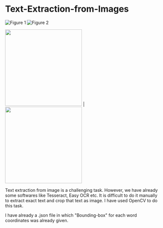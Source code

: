 # Text-Extraction-from-Images
![Figure 1](https://github.com/grkumar123/Text-Extraction-from-Images/blob/Sample/image1.jpg)
![Figure 2](https://github.com/grkumar123/Text-Extraction-from-Images/blob/Sample/image2.jpg)

<img src="https://github.com/grkumar123/Text-Extraction-from-Images/blob/branch/image1.jpg?raw=true" width="250"> | <img src="https://github.com/grkumar123/Text-Extraction-from-Images/blob/branch/image2.jpg?raw=true" width="250">

Text extraction from image is a challenging task. However, we have already some softwares like Tesseract, Easy OCR etc. It is difficult to do it manually to extract exact text and crop that text as image. I have used OpenCV to do this task.

I have already a .json file in which "Bounding-box" for each word coordinates was already given.
